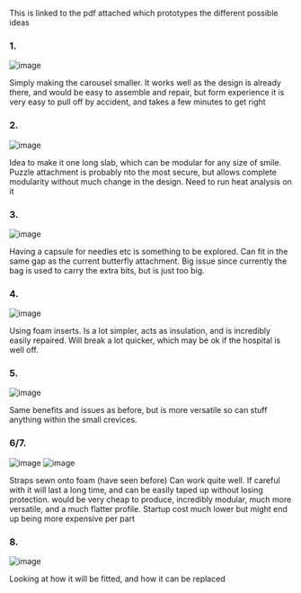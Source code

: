 This is linked to the pdf attached which prototypes the different possible ideas

### 1. 
![image](https://github.com/Technology-for-the-Poorest-Billion/2024-ideabatic-smirk/assets/98715298/116eb623-6eaa-4455-b5d0-288cad967d8c)

Simply making the carousel smaller. It works well as the design is already there, and would be easy to assemble and repair, but  form experience it is very easy to pull off by accident, and takes a few minutes to get right

### 2.
![image](https://github.com/Technology-for-the-Poorest-Billion/2024-ideabatic-smirk/assets/98715298/d588fd9f-5ed0-4458-bc90-2dd9d8ac796b)

Idea to make it one long slab, which can be modular for any size of smile. Puzzle attachment is probably nto the most secure, but allows complete modularity without much change in the design. Need to run heat analysis on it

### 3.
![image](https://github.com/Technology-for-the-Poorest-Billion/2024-ideabatic-smirk/assets/98715298/02027fe4-6aaf-494e-9d45-db6cdfdf2d45)

Having a capsule for needles etc is something to be explored. Can fit in the same gap as the current butterfly attachment. Big issue since currently the bag is used to carry the extra bits, but is just too big.

### 4.
![image](https://github.com/Technology-for-the-Poorest-Billion/2024-ideabatic-smirk/assets/98715298/b0c35cef-76a1-4eec-9e9e-a543ec2a7609)

Using foam inserts. Is a lot simpler, acts as insulation, and is incredibly easily repaired. Will break a lot quicker, which may be ok if the hospital is well off.

### 5.
![image](https://github.com/Technology-for-the-Poorest-Billion/2024-ideabatic-smirk/assets/98715298/12981f6d-5f62-45cb-8797-9b50a512932f)

Same benefits and issues as before, but is more versatile so can stuff anything within the small crevices. 

### 6/7.
![image](https://github.com/Technology-for-the-Poorest-Billion/2024-ideabatic-smirk/assets/98715298/da2b7ced-1341-4006-94b6-794943893b2c)
![image](https://github.com/Technology-for-the-Poorest-Billion/2024-ideabatic-smirk/assets/98715298/55a2cd22-731d-47df-8fc5-d360c397766a)


Straps sewn onto foam (have seen before) Can work quite well. If careful with it will last a long time, and can be easily taped up without losing protection. would be very cheap to produce, incredibly modular, much more versatile, and a much flatter profile. Startup cost much lower but might end up being more expensive per part
### 8.
![image](https://github.com/Technology-for-the-Poorest-Billion/2024-ideabatic-smirk/assets/98715298/b3b046a9-d132-48a2-a2c2-baf0e0851d8c)

Looking at how it will be fitted, and how it can be replaced



